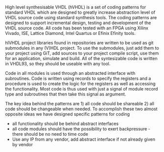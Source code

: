 High level synthesisable VHDL (hVHDL) is a set of coding patterns for standard VHDL which are designed to greatly increase abstraction level of VHDL source code using standard synthesis tools. The coding patterns are designed to support incremental design, testing and development of the VHDL source code. All code has been tested with an FPGA using Xilinx Vivado, ISE, Lattice Diamond, Intel Quartus or Efinix Efinity tools.

hlVHDL project libraries found in repositories are written to be used as git submodules in any (V)HDL project. To use the submodules, just add them to your project using GiT, add sources to your project compile script, use them for an application, simulate and build. All of the syntesizable code is written in VHDL93, so they should be useable with any tool.

Code in all modules is used through an abstracted interface with subroutines. Code is written using records to specify the registers and a procedure is used to create the logic for the registers as well as accessing the functionality. Most code is thus used with just a signal of module record type and subroutines that then take this signal as argument.

The key idea behind the patterns are 1) all code should be shareable 2) all code should be changeable when needed.
To accomplish these two almost opposite ideas we have designed specific patterns for coding 
   - all functionality should be behind abstract interfaces
   - all code modules should have the possibility to exert backpressure - there should be no need to time code
   - Use any IP from any vendor, add abstract interface if not already given by vendor 
